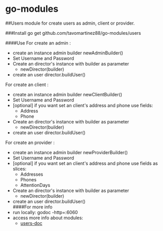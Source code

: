 # go-modules

##Users
module for create users as admin, client or provider.

###Install
go get github.com/tavomartinez88/go-modules/users

####Use
For create an admin :
- create an instance admin builder newAdminBuilder()
- Set Username and Password
- Create an director's instance with builder as parameter
    - newDirector(builder)
- create an user director.buildUser()

For create an client :
- create an instance admin builder newClientBuilder()
- Set Username and Password
- [optional] if you want set an client's address and phone use fields:
    - Address
    - Phone 
- Create an director's instance with builder as parameter
    - newDirector(builder)
- create an user director.buildUser()   

For create an provider :
- create an instance admin builder newProviderBuilder()
- Set Username and Password
- [optional] if you want set an client's address and phone use fields as slices:
    - Addresses
    - Phones 
    - AttentionDays
- Create an director's instance with builder as parameter
    - newDirector(builder)
- create an user director.buildUser()  
####For more info
- run locally: godoc -http=:6060
- access more info about modules:
    -  [users-doc](http://localhost:6060/pkg/github.com/tavomartinez88/go-modules/users/)    